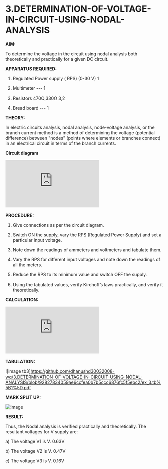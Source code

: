 # 3.DETERMINATION-OF-VOLTAGE-IN-CIRCUIT-USING-NODAL-ANALYSIS

**AIM:**

To determine the voltage in the circuit using nodal analysis both theoretically and practically for a given DC circuit.

**APPARATUS REQUIRED:**

1.	Regulated Power supply ( RPS)	(0-30 V)	1

2.	Multimeter	---	1

3.	Resistors	470Ω,330Ω	3,2

4.	Bread board	---	1

**THEORY:**

In electric circuits analysis, nodal analysis, node-voltage analysis, or the branch current method is a method of determining the voltage (potential difference) between "nodes" (points where elements or branches connect) in an electrical circuit in terms of the branch currents.

**Circuit diagram**

![image cd3](https://github.com/dhanushd30032008-wq/3.DETERMINATION-OF-VOLTAGE-IN-CIRCUIT-USING-NODAL-ANALYSIS/blob/807ff390146d4c100867e036836a8ae4839e1fc2/ex_3.cd%5B1%5D.pdf)



 
**PROCEDURE:**

1.	Give connections as per the circuit diagram.

2.	Switch ON the supply, vary the RPS (Regulated Power Supply) and set a particular input voltage.

3.	Note down the readings of ammeters and voltmeters and tabulate them.

4.	Vary the RPS for different input voltages and note down the readings of all the meters.

5.	Reduce the RPS to its minimum value and switch OFF the supply.

6.	Using the tabulated values, verify Kirchoff’s laws practically, and verify it theoretically.

**CALCULATION:**

![image calci3](https://github.com/dhanushd30032008-wq/3.DETERMINATION-OF-VOLTAGE-IN-CIRCUIT-USING-NODAL-ANALYSIS/blob/e73a4929ec9eae0e94bf9387d11f1f615a50b0c3/ex_3.calci%5B1%5D.pdf)

**TABULATION:**

![image tb3]https://github.com/dhanushd30032008-wq/3.DETERMINATION-OF-VOLTAGE-IN-CIRCUIT-USING-NODAL-ANALYSIS/blob/92827834059ae6ccfea0b7b5ccc6876fc5f5ebc2/ex_3.tb%5B1%5D.pdf



**MARK SPLIT UP:**

<img width="1280" height="801" alt="image" src="https://github.com/user-attachments/assets/855fe674-630e-40ca-adad-9aa8908c0978" />


**RESULT:**

Thus, the Nodal analysis is verified practically and theoretically. The resultant voltages for 	V supply are:

a)	The voltage V1 is	V. 0.63V

b)	The voltage V2 is	V. 0.47V

c)	The voltage V3 is	V. 0.16V


